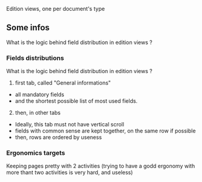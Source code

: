 Edition views, one per document's type

## Some infos

What is the logic behind field distribution in edition views ?

### Fields distributions

What is the logic behind field distribution in edition views ?

1. first tab, called "General informations"
  * all mandatory fields
  * and the shortest possible list of most used fields.
2. then, in other tabs
  * Ideally, this tab must not have vertical scroll  
  * fields with common sense are kept together, on the same row if possible
  * then, rows are ordered by useness

### Ergonomics targets

Keeping pages pretty with 2 activities (trying to have a godd ergonomy with more thant two activities is very hard, and useless)
